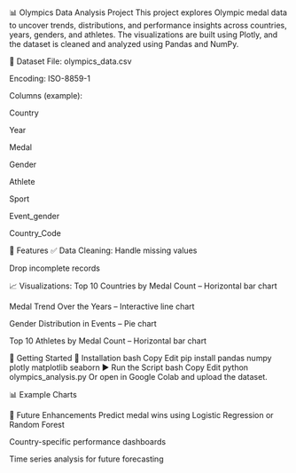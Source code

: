 📊 Olympics Data Analysis Project
This project explores Olympic medal data to uncover trends, distributions, and performance insights across countries, years, genders, and athletes. The visualizations are built using Plotly, and the dataset is cleaned and analyzed using Pandas and NumPy.

📁 Dataset
File: olympics_data.csv

Encoding: ISO-8859-1

Columns (example):

Country

Year

Medal

Gender

Athlete

Sport

Event_gender

Country_Code

📌 Features
✅ Data Cleaning:
Handle missing values

Drop incomplete records

📈 Visualizations:
Top 10 Countries by Medal Count – Horizontal bar chart

Medal Trend Over the Years – Interactive line chart

Gender Distribution in Events – Pie chart

Top 10 Athletes by Medal Count – Horizontal bar chart

🚀 Getting Started
🔧 Installation
bash
Copy
Edit
pip install pandas numpy plotly matplotlib seaborn
▶️ Run the Script
bash
Copy
Edit
python olympics_analysis.py
Or open in Google Colab and upload the dataset.

📊 Example Charts



🧠 Future Enhancements
Predict medal wins using Logistic Regression or Random Forest

Country-specific performance dashboards

Time series analysis for future forecasting
